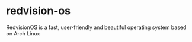 # redvision-os
RedvisionOS is a fast, user-friendly and beautiful operating system based on Arch Linux
